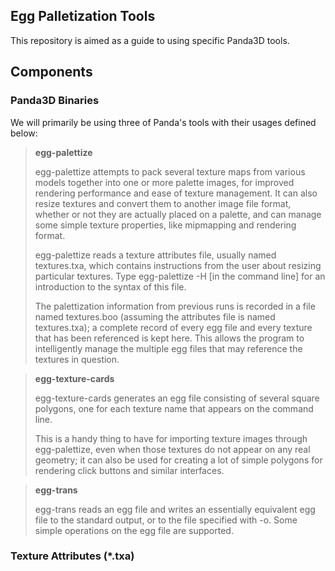 Egg Palletization Tools
--------------
This repository is aimed as a guide to using specific Panda3D tools.

## Components ##

### Panda3D Binaries ###

We will primarily be using three of Panda's tools with their usages defined below:

>
> **egg-palettize**
>
> egg-palettize attempts to pack several texture maps from various models
> together into one or more palette images, for improved rendering
> performance and ease of texture management.  It can also resize textures
> and convert them to another image file format, whether or not they are
> actually placed on a palette, and can manage some simple texture
> properties, like mipmapping and rendering format.
>
> egg-palettize reads a texture attributes file, usually named
> textures.txa, which contains instructions from the user about resizing
> particular textures.  Type egg-palettize -H [in the command line] for an introduction to the
> syntax of this file.
>
> The palettization information from previous runs is recorded in a file
> named textures.boo (assuming the attributes file is named textures.txa);
> a complete record of every egg file and every texture that has been
> referenced is kept here.  This allows the program to intelligently
> manage the multiple egg files that may reference the textures in
> question.

>
> **egg-texture-cards**
>
> egg-texture-cards generates an egg file consisting of several square
> polygons, one for each texture name that appears on the command line.
>
> This is a handy thing to have for importing texture images through
> egg-palettize, even when those textures do not appear on any real
> geometry; it can also be used for creating a lot of simple polygons for
> rendering click buttons and similar interfaces.

>
> **egg-trans**
>
> egg-trans reads an egg file and writes an essentially equivalent egg
> file to the standard output, or to the file specified with -o.  Some
> simple operations on the egg file are supported.

### Texture Attributes (*.txa)